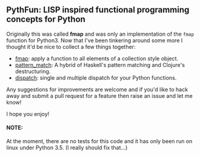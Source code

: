 ## PythFun: LISP inspired functional programming concepts for Python

Originally this was called **fmap** and was only an implementation of the `fmap` function for Python3. Now that I've been tinkering around some more I thought it'd be nice to collect a few things together:

- [fmap](fmap_README.md): apply a function to all elements of a collection style object.
- [pattern_match](pattern_match_README.md): A hybrid of Haskell's pattern matching and Clojure's destructuring.
- [dispatch](pythfun/dispatch.py): single and multiple dispatch for your Python functions.

Any suggestions for improvements are welcome and if you'd like to hack away and submit a pull request for a feature then raise an issue and let me know!

I hope you enjoy!


#### NOTE:
At the moment, there are no tests for this code and it has only been run on linux under Python 3.5. (I really should fix that...)
